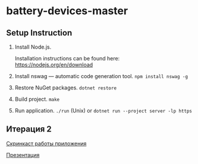 # battery-devices-master

## Setup Instruction 

1. Install Node.js.
  
    Installation instructions can be found here: https://nodejs.org/en/download

2. Install nswag — automatic code generation tool.
  `npm install nswag -g`
3. Restore NuGet packages.
  `dotnet restore`
4. Build project.
  `make`
5. Run application.
  `./run` (Unix) or `dotnet run --project server -lp https`

## Итерация 2

[Скринкаст работы приложения](https://drive.google.com/file/d/1P27lMn_53urH26l79JT_YdW_Vn4TxeT_/view?usp=sharing)

[Презентация](https://docs.google.com/presentation/d/1HEqx0hy5rIVZiJH80dui4qmq9hYMK1HpA-GMuQUQEFE/edit?usp=sharing)
